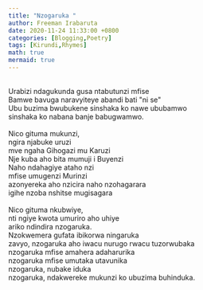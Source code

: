 ```yaml
---
title: "Nzogaruka "
author: Freeman Irabaruta
date: 2020-11-24 11:33:00 +0800
categories: [Blogging,Poetry]
tags: [Kirundi,Rhymes]
math: true
mermaid: true
---
```

<br>
Urabizi ndagukunda gusa ntabutunzi mfise<br>
Bamwe bavuga naravyiteye abandi bati "ni se"<br>
Ubu buzima bwubukene sinshaka ko nawe ububamwo<br>
sinshaka ko nabana banje babugwamwo.<br>
<br>
Nico gituma mukunzi,<br>
ngira njabuke uruzi<br>
mve ngaha Gihogazi mu Karuzi<br>
Nje kuba aho bita mumuji i Buyenzi<br>
Naho ndahagiye ataho nzi<br>
mfise umugenzi Murinzi<br>
azonyereka aho nzicira naho nzohagarara<br>
igihe nzoba nshitse mugisagara<br>
<br>
Nico gituma nkubwiye,<br>
nti ngiye kwota umuriro aho uhiye<br>
ariko ndindira nzogaruka.<br>
Nzokwemera gufata ibikorwa ningaruka<br>
zavyo, nzogaruka aho iwacu nurugo rwacu tuzorwubaka<br>
nzogaruka mfise amahera adaharurika<br>
nzogaruka mfise umutaka utavunika<br>
nzogaruka, nubake iduka<br>
nzogaruka, ndakwereke mukunzi ko ubuzima buhinduka.<br>

